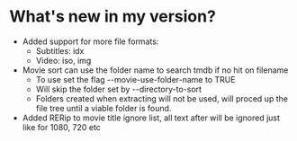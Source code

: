 What's new in my version?
===
- Added support for more file formats:
  - Subtitles: idx
  - Video: iso, img
- Movie sort can use the folder name to search tmdb if no hit on filename
  - To use set the flag --movie-use-folder-name to TRUE
  - Will skip the folder set by --directory-to-sort
  - Folders created when extracting will not be used, will proced up the file tree until a viable folder is found.
- Added RERip to movie title ignore list, all text after will be ignored just like for 1080, 720 etc
